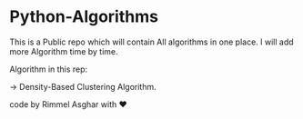 # Python-Algorithms

This is a Public repo which will contain All algorithms in one place.
I will add more Algorithm time by time.

Algorithm in this rep:

-> Density-Based Clustering Algorithm.

code by Rimmel Asghar with ❤
